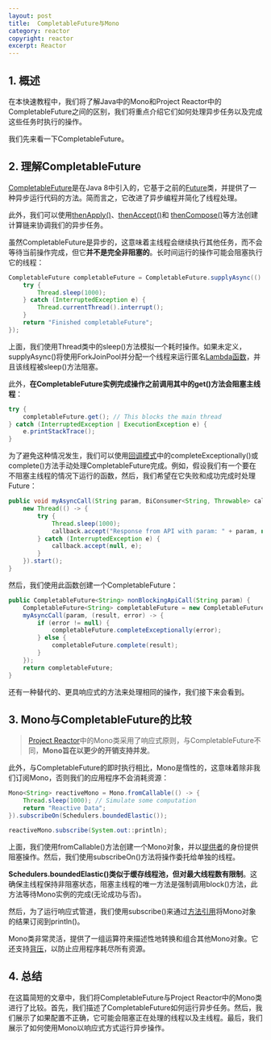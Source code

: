 ```yaml
---
layout: post
title:  CompletableFuture与Mono
category: reactor
copyright: reactor
excerpt: Reactor
---
```


## 1. 概述

在本快速教程中，我们将了解Java中的Mono和Project Reactor中的CompletableFuture之间的区别，我们将重点介绍它们如何处理异步任务以及完成这些任务时执行的操作。

我们先来看一下CompletableFuture。

## 2. 理解CompletableFuture

[CompletableFuture](https://www.baeldung.com/java-completablefuture)是在Java 8中引入的，它基于之前的[Future](https://www.baeldung.com/java-future)类，并提供了一种异步运行代码的方法。简而言之，它改进了异步编程并简化了线程处理。

此外，我们可以使用[thenApply()](https://www.baeldung.com/java-completablefuture#1-thenapply)、[thenAccept()](https://docs.oracle.com/en/java/javase/21/docs/api/java.base/java/util/concurrent/CompletableFuture.html#thenAccept(java.util.function.Consumer))和 [thenCompose()](https://www.baeldung.com/java-completablefuture#1-thenapply)等方法创建计算链来协调我们的异步任务。

虽然CompletableFuture是异步的，这意味着主线程会继续执行其他任务，而不会等待当前操作完成，但它**并不是完全非阻塞的**。长时间运行的操作可能会阻塞执行它的线程：

```java
CompletableFuture completableFuture = CompletableFuture.supplyAsync(() -> {
    try {
        Thread.sleep(1000);
    } catch (InterruptedException e) {
        Thread.currentThread().interrupt();
    }
    return "Finished completableFuture";
});
```

上面，我们使用Thread类中的sleep()方法模拟一个耗时操作。如果未定义，supplyAsync()将使用ForkJoinPool并分配一个线程来运行匿名[Lambda函数](https://www.baeldung.com/java-8-functional-interfaces#Lambdas)，并且该线程被sleep()方法阻塞。

此外，**在CompletableFuture实例完成操作之前调用其中的get()方法会阻塞主线程**：

```java
try {
    completableFuture.get(); // This blocks the main thread
} catch (InterruptedException | ExecutionException e) {
    e.printStackTrace();
}
```

为了避免这种情况发生，我们可以使用[回调模式](https://www.baeldung.com/java-callback-functions)中的completeExceptionally()或complete()方法手动处理CompletableFuture完成。例如，假设我们有一个要在不阻塞主线程的情况下运行的函数，然后，我们希望在它失败和成功完成时处理Future：

```java
public void myAsyncCall(String param, BiConsumer<String, Throwable> callback) {
    new Thread(() -> {
        try {
            Thread.sleep(1000);
            callback.accept("Response from API with param: " + param, null);
        } catch (InterruptedException e) {
            callback.accept(null, e);
        }
    }).start();
}
```

然后，我们使用此函数创建一个CompletableFuture：

```java
public CompletableFuture<String> nonBlockingApiCall(String param) {
    CompletableFuture<String> completableFuture = new CompletableFuture<>();
    myAsyncCall(param, (result, error) -> {
        if (error != null) {
            completableFuture.completeExceptionally(error);
        } else {
            completableFuture.complete(result);
        }
    });
    return completableFuture;
}
```

还有一种替代的、更具响应式的方法来处理相同的操作，我们接下来会看到。

## 3. Mono与CompletableFuture的比较

> [Project Reactor](https://www.baeldung.com/reactor-core)中的Mono类采用了响应式原则，与CompletableFuture不同，**Mono旨在以更少的开销支持并发**。

此外，与CompletableFuture的即时执行相比，Mono是惰性的，这意味着除非我们订阅Mono，否则我们的应用程序不会消耗资源：

```java
Mono<String> reactiveMono = Mono.fromCallable(() -> {
    Thread.sleep(1000); // Simulate some computation
    return "Reactive Data";
}).subscribeOn(Schedulers.boundedElastic());

reactiveMono.subscribe(System.out::println);
```

上面，我们使用fromCallable()方法创建一个Mono对象，并以[提供者](https://www.baeldung.com/java-callable-vs-supplier#supplier)的身份提供阻塞操作。然后，我们使用subscribeOn()方法将操作委托给单独的线程。

**Schedulers.boundedElastic()类似于缓存线程池，但对最大线程数有限制**。这确保主线程保持非阻塞状态，阻塞主线程的唯一方法是强制调用block()方法，此方法等待Mono实例的完成(无论成功与否)。

然后，为了运行响应式管道，我们使用subscribe()来通过[方法引用](https://www.baeldung.com/java-method-references)将Mono对象的结果订阅到println()。

Mono类非常灵活，提供了一组运算符来描述性地转换和组合其他Mono对象。它还支持[背压](https://www.baeldung.com/spring-webflux-backpressure#backpressure-in-reactive-streams)，以防止应用程序耗尽所有资源。

## 4. 总结

在这篇简短的文章中，我们将CompletableFuture与Project Reactor中的Mono类进行了比较。首先，我们描述了CompletableFuture如何运行异步任务。然后，我们展示了如果配置不正确，它可能会阻塞正在处理的线程以及主线程。最后，我们展示了如何使用Mono以响应式方式运行异步操作。